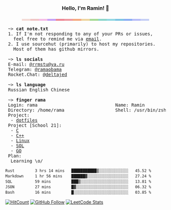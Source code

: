 <h3 align="center">
	Hello, I'm Ramin! 👋
</h3>

<p align="center">
  <img src="./assets/sp.png"  width="400" />
</p>

<pre>
 ~> <strong>cat note.txt</strong>
 1. If I'm not responding to any of your PRs or issues,
   feel free to remind me via <a href="mailto:rrmstu@ya.ru">email</a>.
 2. I use sourcehut (primarily) to host my repositories.
   Most of them has github mirrors.
 
 ~> <strong>ls socials</strong>
 E-mail: <a href="mailto:rrmstu@ya.ru">@rrmstu@ya.ru</a>
 Telegram: <a href="https://t.me/ramaobama">@ramaobama</a>
 Rocket.Chat: <a href="deltajed@student.21-school.ru">@deltajed</a>

 ~> <strong>ls language</strong> 
 Russian English Chinese

 ~> <strong>finger rama</strong>
 Login: rama                             Name: Ramin
 Directory: /home/rama                   Shell: /usr/bin/zsh
 Project:
  - <a href="https://github.com/RamaObama/dotfiles">dotfiles</a>
 Project [School 21]:
  - <a href ="https://github.com/RamaObama/s21_C">C</a>
  - <a href ="https://github.com/RamaObama/s21_CPP">C++</a>
  - <a href ="https://github.com/RamaObama/s21_devops">Linux</a>
  - <a href ="https://github.com/RamaObama/s21_SQL">SQL</a>
  - <a href ="https://github.com/RamaObama/s21_GO">GO</a>
 Plan:
  Learning \o/
</pre>

<!--START_SECTION:waka-->

```txt
Rust         3 hrs 14 mins   ███████████▒░░░░░░░░░░░░░   45.52 %
Markdown     1 hr 56 mins    ██████▓░░░░░░░░░░░░░░░░░░   27.24 %
SQL          59 mins         ███▒░░░░░░░░░░░░░░░░░░░░░   13.81 %
JSON         27 mins         █▓░░░░░░░░░░░░░░░░░░░░░░░   06.32 %
Bash         16 mins         █░░░░░░░░░░░░░░░░░░░░░░░░   03.85 %
```

<!--END_SECTION:waka-->

<!-- [![Visitors](https://shields-io-visitor-counter.herokuapp.com/badge?page=RamaObama.RamaObama&label=visitors&logo=Codeforces&style=for-the-badge&labelColor=black&color=forestgreen)](https://github.com/RamaObama) -->
[![HitCount](https://img.shields.io/endpoint?url=https%3A%2F%2Fhits.dwyl.com%2FRamaObama%2FRamaObama&style=for-the-badge&logo=Codeforces&label=visitors&labelColor=black&color=green)](http://hits.dwyl.com/RamaObama/RamaObama)
[![GitHub Follow](https://img.shields.io/github/followers/RamaObama?label=followers&logo=github&style=for-the-badge&labelColor=black)](https://github.com/RamaObama)
[![LeetCode Stats](https://img.shields.io/badge/dynamic/json?style=for-the-badge&labelColor=black&color=darkorange&label=Solved&query=solvedOverTotal&url=https%3A%2F%2Fleetcode-badge.vercel.app%2Fapi%2Fusers%2FRamaObama&logo=leetcode&logoColor=yellow)](https://leetcode.com/RamaObama/)
